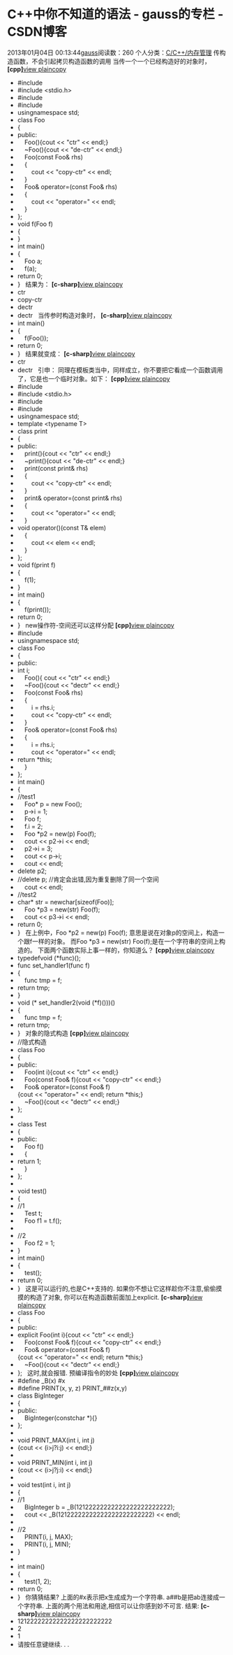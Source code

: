 # C++中你不知道的语法 - gauss的专栏 - CSDN博客
2013年01月04日 00:13:44[gauss](https://me.csdn.net/mathlmx)阅读数：260
个人分类：[C/C++/内存管理](https://blog.csdn.net/mathlmx/article/category/605906)
传构造函数，不会引起拷贝构造函数的调用
当传一个一个已经构造好的对象时，
**[cpp]**[view
 plain](http://blog.csdn.net/xiaofengsheng/article/details/5400917#)[copy](http://blog.csdn.net/xiaofengsheng/article/details/5400917#)
- #include <iostream>
- #include <stdio.h>
- #include <vector>
- #include <algorithm>
- usingnamespace std;  
- class Foo  
- {  
- public:  
-     Foo(){cout << "ctr" << endl;}  
-     ~Foo(){cout << "de-ctr" << endl;}  
-     Foo(const Foo& rhs)  
-     {  
-         cout << "copy-ctr" << endl;  
-     }  
-     Foo& operator=(const Foo& rhs)  
-     {  
-         cout << "operator=" << endl;  
-     }  
- };  
- void f(Foo f)  
- {  
- }  
- int main()  
- {  
-     Foo a;  
-     f(a);  
- return 0;  
- }  
结果为：
**[c-sharp]**[view
 plain](http://blog.csdn.net/xiaofengsheng/article/details/5400917#)[copy](http://blog.csdn.net/xiaofengsheng/article/details/5400917#)
- ctr  
- copy-ctr  
- dectr  
- dectr  
当传参时构造对象时，
**[c-sharp]**[view
 plain](http://blog.csdn.net/xiaofengsheng/article/details/5400917#)[copy](http://blog.csdn.net/xiaofengsheng/article/details/5400917#)
- int main()  
- {  
-     f(Foo());  
- return 0;  
- }  
结果就变成：
**[c-sharp]**[view
 plain](http://blog.csdn.net/xiaofengsheng/article/details/5400917#)[copy](http://blog.csdn.net/xiaofengsheng/article/details/5400917#)
- ctr  
- dectr  
引申：
同理在模板类当中，同样成立，你不要把它看成一个函数调用了，它是也一个临时对象。如下：
**[cpp]**[view
 plain](http://blog.csdn.net/xiaofengsheng/article/details/5400917#)[copy](http://blog.csdn.net/xiaofengsheng/article/details/5400917#)
- #include <iostream>
- #include <stdio.h>
- #include <vector>
- #include <algorithm>
- usingnamespace std;  
- template <typename T>  
- class print  
- {  
- public:  
-     print(){cout << "ctr" << endl;}  
-     ~print(){cout << "de-ctr" << endl;}  
-     print(const print<T>& rhs)  
-     {  
-         cout << "copy-ctr" << endl;  
-     }  
-     print<T>& operator=(const print<T>& rhs)  
-     {  
-         cout << "operator=" << endl;  
-     }  
- void operator()(const T& elem)  
-     {  
-         cout << elem << endl;  
-     }  
- };  
- void f(print<int> f)  
- {  
-     f(1);  
- }  
- int main()  
- {  
-     f(print<int>());  
- return 0;  
- }  
new操作符-空间还可以这样分配
**[cpp]**[view
 plain](http://blog.csdn.net/xiaofengsheng/article/details/5400917#)[copy](http://blog.csdn.net/xiaofengsheng/article/details/5400917#)
- #include <iostream>
- usingnamespace std;  
- class Foo  
- {  
- public:  
- int i;  
-     Foo(){ cout << "ctr" << endl;}  
-     ~Foo(){cout << "dectr" << endl;}  
-     Foo(const Foo& rhs)  
-     {  
-         i = rhs.i;  
-         cout << "copy-ctr" << endl;  
-     }  
-     Foo& operator=(const Foo& rhs)  
-     {  
-         i = rhs.i;  
-         cout << "operator=" << endl;  
- return *this;  
-     }  
- };  
- int main()  
- {  
- //test1
-     Foo* p = new Foo();  
-     p->i = 1;  
-     Foo f;  
-     f.i = 2;  
-     Foo *p2 = new(p) Foo(f);  
-     cout << p2->i << endl;  
-     p2->i = 3;  
-     cout << p->i;  
-     cout << endl;  
- delete p2;  
- //delete p; //肯定会出错,因为重复删除了同一个空间
-     cout << endl;  
- //test2
- char* str = newchar[sizeof(Foo)];  
-     Foo *p3 = new(str) Foo(f);  
-     cout << p3->i << endl;  
- return 0;  
- }  
在上例中，Foo *p2 = new(p) Foo(f); 意思是说在对象p的空间上，构造一个跟f一样的对象。
而Foo *p3 = new(str) Foo(f);是在一个字符串的空间上构造的。
下面两个函数实际上事一样的，你知道么？
**[cpp]**[view
 plain](http://blog.csdn.net/xiaofengsheng/article/details/5400917#)[copy](http://blog.csdn.net/xiaofengsheng/article/details/5400917#)
- typedefvoid (*func)();  
- func set_handler1(func f)  
- {  
-     func tmp = f;  
- return tmp;  
- }  
- void (* set_handler2(void (*f)()))()  
- {  
-     func tmp = f;  
- return tmp;  
- }  
对象的隐式构造
**[cpp]**[view
 plain](http://blog.csdn.net/xiaofengsheng/article/details/5400917#)[copy](http://blog.csdn.net/xiaofengsheng/article/details/5400917#)
- //隐式构造
- class Foo  
- {  
- public:  
-     Foo(int i){cout << "ctr" << endl;}  
-     Foo(const Foo& f){cout << "copy-ctr" << endl;}  
-     Foo& operator=(const Foo& f){cout << "operator=" << endl; return *this;}  
-     ~Foo(){cout << "dectr" << endl;}  
- };  
- 
- class Test  
- {  
- public:  
-     Foo f()  
-     {  
- return 1;  
-     }  
- };  
- 
- void test()  
- {  
- //1
-     Test t;  
-     Foo f1 = t.f();  
- 
- //2
-     Foo f2 = 1;  
- }  
- int main()  
- {  
-     test();   
- return 0;  
- }  
这是可以运行的,也是C++支持的.
如果你不想让它这样趁你不注意,偷偷摸摸的构造了对象, 你可以在构造函数前面加上explicit.
**[c-sharp]**[view
 plain](http://blog.csdn.net/xiaofengsheng/article/details/5400917#)[copy](http://blog.csdn.net/xiaofengsheng/article/details/5400917#)
- class Foo  
- {  
- public:  
- explicit Foo(int i){cout << "ctr" << endl;}  
-     Foo(const Foo& f){cout << "copy-ctr" << endl;}  
-     Foo& operator=(const Foo& f){cout << "operator=" << endl; return *this;}  
-     ~Foo(){cout << "dectr" << endl;}  
- };  
这时,就会报错.
预编译指令的妙处
**[cpp]**[view
 plain](http://blog.csdn.net/xiaofengsheng/article/details/5400917#)[copy](http://blog.csdn.net/xiaofengsheng/article/details/5400917#)
- #define _B(x) #x
- #define PRINT(x, y, z) PRINT_##z(x,y)
- class BigInteger  
- {  
- public:  
-     BigInteger(constchar *){}  
- };  
- 
- void PRINT_MAX(int i, int j)  
- {cout << (i>j?i:j) << endl;}  
- 
- void PRINT_MIN(int i, int j)  
- {cout << (i>j?j:i) << endl;}  
- 
- void test(int i, int j)  
- {  
- //1
-     BigInteger b = _B(12122222222222222222222222);  
-     cout << _B(12122222222222222222222222) << endl;  
- 
- //2
-     PRINT(i, j, MAX);  
-     PRINT(i, j, MIN);  
- }  
- 
- int main()  
- {     
-     test(1, 2);  
- return 0;  
- }  
你猜猜结果?
上面的#x表示把x生成成为一个字符串.
a##b是把ab连接成一个字符串.
上面的两个用法和用途,相信可以让你感到妙不可言.
结果:
**[c-sharp]**[view
 plain](http://blog.csdn.net/xiaofengsheng/article/details/5400917#)[copy](http://blog.csdn.net/xiaofengsheng/article/details/5400917#)
- 12122222222222222222222222  
- 2  
- 1  
- 请按任意键继续. . .  
